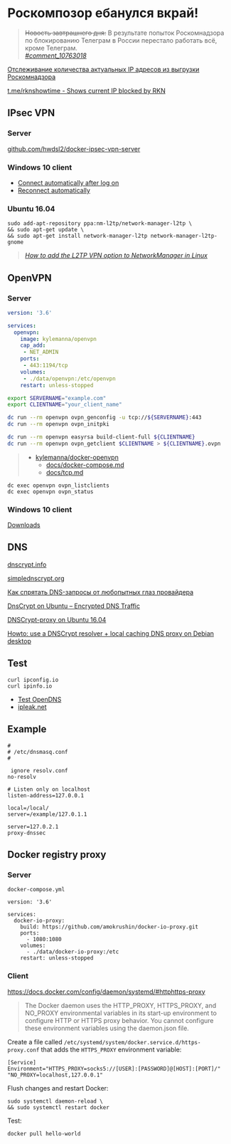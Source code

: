 # Роскомпозор ебанулся вкрай!

> <s>Новость завтрашнего дня:</s> В результате попыток Роскомнадзора по блокированию Телеграм в России перестало работать всё, кроме Телеграм.<br/>
> *[#comment_10763018](https://habrahabr.ru/post/353822/#comment_10763018)*

[Отслеживание количества актуальных IP адресов из выгрузки Роскомнадзора](https://usher2.club/)

[t.me/rknshowtime - Shows current IP blocked by RKN](https://t.me/rknshowtime)




## IPsec VPN

### Server

[github.com/hwdsl2/docker-ipsec-vpn-server](https://github.com/hwdsl2/docker-ipsec-vpn-server)

### Windows 10 client

- [Connect automatically after log on](https://answers.microsoft.com/en-us/insider/forum/insider_wintp-insider_web-insiderplat_pc/can-i-set-my-vpn-conection-to-connect/c6a1e7f2-9cee-42ec-9f98-7fcf2b3a3a42)
- [Reconnect automatically](https://rushtips.com/windows-10-vpn-reconnect-automatically)

### Ubuntu 16.04

```
sudo add-apt-repository ppa:nm-l2tp/network-manager-l2tp \
&& sudo apt-get update \
&& sudo apt-get install network-manager-l2tp network-manager-l2tp-gnome
```
> *[How to add the L2TP VPN option to NetworkManager in Linux](https://www.techrepublic.com/article/how-to-add-the-l2tp-vpn-option-to-network-manager-in-linux/)*




## OpenVPN

### Server

```yml
version: '3.6'

services:
  openvpn:
    image: kylemanna/openvpn
    cap_add:
     - NET_ADMIN
    ports:
     - 443:1194/tcp
    volumes:
     - ./data/openvpn:/etc/openvpn
    restart: unless-stopped
```

```sh
export SERVERNAME="example.com"
export CLIENTNAME="your_client_name"

dc run --rm openvpn ovpn_genconfig -u tcp://${SERVERNAME}:443
dc run --rm openvpn ovpn_initpki

dc run --rm openvpn easyrsa build-client-full ${CLIENTNAME}
dc run --rm openvpn ovpn_getclient $CLIENTNAME > ${CLIENTNAME}.ovpn
```
> * [kylemanna/docker-openvpn](https://github.com/kylemanna/docker-openvpn)
>   - [docs/docker-compose.md](https://github.com/kylemanna/docker-openvpn/blob/master/docs/docker-compose.md)
>   - [docs/tcp.md](https://github.com/kylemanna/docker-openvpn/blob/master/docs/tcp.md)

```
dc exec openvpn ovpn_listclients
dc exec openvpn ovpn_status
```

### Windows 10 client

[Downloads](https://openvpn.net/index.php/open-source/downloads.html)




## DNS

[dnscrypt.info](https://dnscrypt.info/)

[simplednscrypt.org](https://simplednscrypt.org/)

[Как спрятать DNS-запросы от любопытных глаз провайдера](https://habrahabr.ru/post/353878/)

[DnsCrypt on Ubuntu – Encrypted DNS Traffic](https://linuxhint.com/dnscrypt-ubuntu/)

[DNSCrypt-proxy on Ubuntu 16.04](https://sorenpoulsen.com/dnscrypt-proxy-on-ubuntu-1604)

[Howto: use a DNSCrypt resolver + local caching DNS proxy on Debian desktop](https://www.reddit.com/r/linux/comments/49eds2/howto_use_a_dnscrypt_resolver_local_caching_dns/)

## Test

```
curl ipconfig.io
curl ipinfo.io
```

- [Test OpenDNS](https://welcome.opendns.com/)
- [ipleak.net](https://ipleak.net/)

## Example

```
#
# /etc/dnsmasq.conf
#

 ignore resolv.conf
no-resolv

# Listen only on localhost
listen-address=127.0.0.1

local=/local/
server=/example/127.0.1.1

server=127.0.2.1
proxy-dnssec
```

## Docker registry proxy

### Server

`docker-compose.yml`
```
version: '3.6'

services:
  docker-io-proxy:
    build: https://github.com/amokrushin/docker-io-proxy.git
    ports:
      - 1080:1080
    volumes:
      - ./data/docker-io-proxy:/etc
    restart: unless-stopped
```

### Client

https://docs.docker.com/config/daemon/systemd/#httphttps-proxy

> The Docker daemon uses the HTTP_PROXY, HTTPS_PROXY, and NO_PROXY environmental variables in its start-up environment 
> to configure HTTP or HTTPS proxy behavior. You cannot configure these environment variables using the daemon.json file.

Create a file called `/etc/systemd/system/docker.service.d/https-proxy.conf` that adds the `HTTPS_PROXY` environment variable:

```
[Service]
Environment="HTTPS_PROXY=socks5://[USER]:[PASSWORD]@[HOST]:[PORT]/" "NO_PROXY=localhost,127.0.0.1"
```

Flush changes and restart Docker:

```
sudo systemctl daemon-reload \
&& sudo systemctl restart docker
```

Test:
```
docker pull hello-world
```
